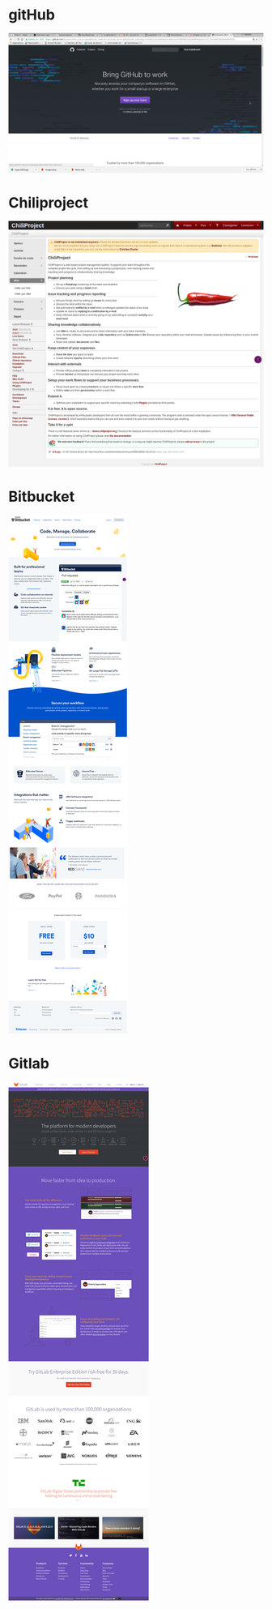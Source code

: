# gitHub  
![github](gitHub.png)  
# Chiliproject  
![chili](chiliproject.png)  
# Bitbucket  
![bitbucket](bitbucket.png)  
# Gitlab  
![gitlab](gitlab.png)
